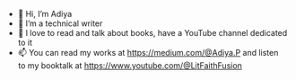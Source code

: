 - 👋 Hi, I’m Adiya
- 👀 I’m a technical writer
- 💞️ I love to read and talk about books, have a YouTube channel dedicated to it
- 📫 You can read my works at https://medium.com/@Adiya.P and listen to my booktalk at https://www.youtube.com/@LitFaithFusion

<!---
Adi-ya/Adi-ya is a ✨ special ✨ repository because its `README.md` (this file) appears on your GitHub profile.
You can click the Preview link to take a look at your changes.
--->
